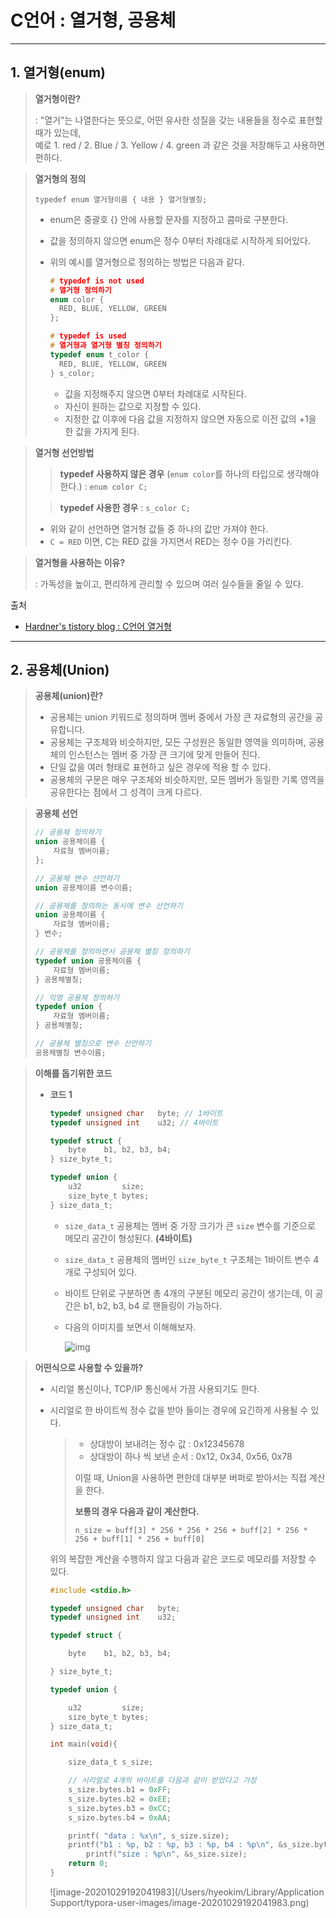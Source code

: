 # **C언어 : 열거형, 공용체**

---

## 1. 열거형(enum)

> **열거형이란?**
>
> : "열거"는 나열한다는 뜻으로, 어떤 유사한 성질을 갖는 내용들을 정수로 표현할 때가 있는데,  
> 예로 1. red / 2. Blue / 3. Yellow / 4. green 과 같은 것을 저장해두고 사용하면 편하다.

> **열거형의 정의**
>
> `typedef enum 열거형이름 { 내용 } 열거형별칭;`
>
> - enum은 중괄호 {} 안에 사용할 문자를 지정하고 콤마로 구분한다.
>
> - 값을 정의하지 않으면 enum은 정수 0부터 차례대로 시작하게 되어있다.
>
> - 위의 예시를 열거형으로 정의하는 방법은 다음과 같다.
>
>   ```c
>   # typedef is not used
>   # 열거형 정의하기
>   enum color {
>     RED, BLUE, YELLOW, GREEN
>   };
>   
>   # typedef is used
>   # 열거형과 열거형 별칭 정의하기
>   typedef enum t_color {
>     RED, BLUE, YELLOW, GREEN
>   } s_color;
>   ```
>
>   - 값을 지정해주지 않으면 0부터 차례대로 시작된다.
>   - 자신이 원하는 값으로 지정할 수 있다.
>   - 지정한 값 이후에 다음 값을 지정하지 않으면 자동으로 이전 값의 +1을 한 값을 가지게 된다.

> **열거형 선언방법**
>
> > **typedef 사용하지 않은 경우** (`enum color`를 하나의 타입으로 생각해야 한다.)
> > : `enum color C;`
>
> > **typedef 사용한 경우**
> > : `s_color C;`
>
> - 위와 같이 선언하면 열거형 값들 중 하나의 값만 가져야 한다.
> - `C = RED` 이면, C는 RED 값을 가지면서 RED는 정수 0을 가리킨다.

> **열거형을 사용하는 이유?**
>
> : 가독성을 높이고, 편리하게 관리할 수 있으며 여러 실수들을 줄일 수 있다.

출처

- [Hardner's tistory blog : C언어 열거형](https://hardner.tistory.com/8)

---

## 2. 공용체(Union)

> **공용체(union)란?**
>
> - 공용체는 union 키워드로 정의하며 멤버 중에서 가장 큰 자료형의 공간을 공유합니다.  
> - 공용체는 구조체와 비슷하지만, 모든 구성원은 동일한 영역을 의미하며, 공용체의 인스턴스는 멤버 중 가장 큰 크기에 맞게 만들어 진다. 
> - 단일 값을 여러 형태로 표현하고 싶은 경우에 적용 할 수 있다.
> - 공용체의 구문은 매우 구조체와 비슷하지만, 모든 멤버가 동일한 기록 영역을 공유한다는 점에서 그 성격이 크게 다르다.

> **공용체 선언**
>
> ```c
> // 공용체 정의하기
> union 공용체이름 {
>     자료형 멤버이름;
> };
> 
> // 공용체 변수 선언하기
> union 공용체이름 변수이름;
> 
> // 공용체를 정의하는 동시에 변수 선언하기
> union 공용체이름 {
>     자료형 멤버이름;
> } 변수;
> 
> // 공용체를 정의하면서 공용체 별칭 정의하기
> typedef union 공용체이름 {
>     자료형 멤버이름;
> } 공용체별칭;
> 
> // 익명 공용체 정의하기
> typedef union {
>     자료형 멤버이름;
> } 공용체별칭;
> 
> // 공용체 별칭으로 변수 선언하기
> 공용체별칭 변수이름;
> ```

> **이해를 돕기위한 코드**
>
> - **코드 1**
>
>   ```c
>   typedef unsigned char   byte; // 1바이트
>   typedef unsigned int    u32; // 4바이트
>   
>   typedef struct {
>       byte    b1, b2, b3, b4;
>   } size_byte_t;
>   
>   typedef union {
>       u32         size; 
>       size_byte_t bytes;
>   } size_data_t;
>   ```
>
>   - `size_data_t` 공용체는 멤버 중 가장 크기가 큰 `size` 변수를 기준으로 메모리 공간이 형성된다. **(4바이트)**
>
>   - `size_data_t` 공용체의 멤버인 `size_byte_t` 구조체는 1바이트 변수 4개로 구성되어 있다.
>
>   - 바이트 단위로 구분하면 총 4개의 구분된 메모리 공간이 생기는데, 이 공간은 b1, b2, b3, b4 로 핸들링이 가능하다.
>
>   - 다음의 이미지를 보면서 이해해보자.
>
>     ![img](http://forum.falinux.com/_lectimages/+1000_994/992_union.png)

> **어떤식으로 사용할 수 있을까?**
>
> - 시리얼 통신이나, TCP/IP 통신에서 가끔 사용되기도 한다.
>
> - 시리얼로 한 바이트씩 정수 값을 받아 들이는 경우에 요긴하게 사용될 수 있다.
>
>   > - 상대방이 보내려는 정수 값 : 0x12345678
>   > - 상대방이 하나 씩 보낸 순서 : 0x12, 0x34, 0x56, 0x78
>   >
>   > 이럴 때, Union을 사용하면 편한데 대부분 버퍼로 받아서는 직접 계산을 한다.
>   >
>   >
>   > **보통의 경우 다음과 같이 계산한다.**
>   >
>   > `n_size = buff[3] * 256 * 256 * 256 + buff[2] * 256 * 256 + buff[1] * 256 + buff[0]` 
>
>   위의 복잡한 계산을 수행하지 않고 다음과 같은 코드로 메모리를 저장할 수 있다.
>
>   ```c
>   #include <stdio.h>
>   
>   typedef unsigned char   byte;
>   typedef unsigned int    u32;
>   
>   typedef struct {
>   
>       byte    b1, b2, b3, b4;
>   
>   } size_byte_t;
>   
>   typedef union {
>   
>       u32         size;
>       size_byte_t bytes;
>   } size_data_t;
>   
>   int main(void){
>   
>       size_data_t s_size;
>   
>     	// 시리얼로 4개의 바이트를 다음과 같이 받았다고 가정
>       s_size.bytes.b1 = 0xFF;
>       s_size.bytes.b2 = 0xEE;
>       s_size.bytes.b3 = 0xCC;
>       s_size.bytes.b4 = 0xAA;
>   
>       printf( "data : %x\n", s_size.size);
>     	printf("b1 : %p, b2 : %p, b3 : %p, b4 : %p\n", &s_size.bytes.b1, &s_size.bytes.b2, &s_size.bytes.b3, &s_size.bytes.b4);
>   		printf("size : %p\n", &s_size.size);
>       return 0;
>   }
>   
>   ```
>
>   ![image-20201029192041983](/Users/hyeokim/Library/Application Support/typora-user-images/image-20201029192041983.png)
>
>   

